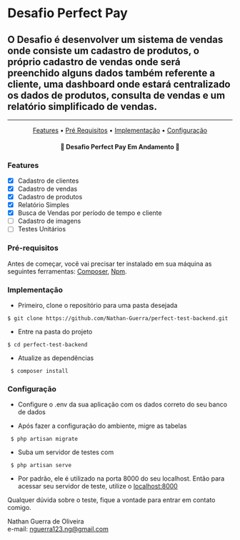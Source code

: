  # Desafio Perfect Pay
 ## O Desafio é desenvolver um sistema de vendas onde consiste um cadastro de produtos, o próprio cadastro de vendas onde será preenchido alguns dados também referente a cliente, uma dashboard onde estará centralizado os dados de produtos, consulta de vendas e um relatório simplificado de vendas.

---
<p align="center">
 <a href="#features">Features</a> •
 <a href="#pré-requisitos">Pré Requisitos</a> •
 <a href="#implementação">Implementação</a> •
 <a href="#configuração">Configuração</a>
</p>

<h4 align="center"> 
	🛑 Desafio Perfect Pay Em Andamento 🛑
</h4>

 ### Features

- [x] Cadastro de clientes
- [x] Cadastro de vendas
- [x] Cadastro de produtos
- [x] Relatório Simples
- [x] Busca de Vendas por período de tempo e cliente
- [ ] Cadastro de imagens
- [ ] Testes Unitários

 ### Pré-requisitos

Antes de começar, você vai precisar ter instalado em sua máquina as seguintes ferramentas:
[Composer](https://getcomposer.org), [Npm](https://npmjs.com).


 ### Implementação

 - Primeiro, clone o repositório para uma pasta desejada 
 ```
 $ git clone https://github.com/Nathan-Guerra/perfect-test-backend.git
 ```
 - Entre na pasta do projeto
 ```
 $ cd perfect-test-backend
```
 - Atualize as dependências
```
 $ composer install
```

 ### Configuração

 - Configure o .env da sua aplicação com os dados correto do seu banco de dados

 - Após fazer a configuração do ambiente, migre as tabelas
```
 $ php artisan migrate
```
 - Suba um servidor de testes com 
```
 $ php artisan serve
```
 - Por padrão, ele é utilizado na porta 8000 do seu localhost. Então para acessar seu servidor de teste, utilize o [localhost:8000](http://localhost:8000)
  
 Qualquer dúvida sobre o teste, fique a vontade para entrar em contato comigo.

 Nathan Guerra de Oliveira <br/>
 e-mail: nguerra123.ng@gmail.com
